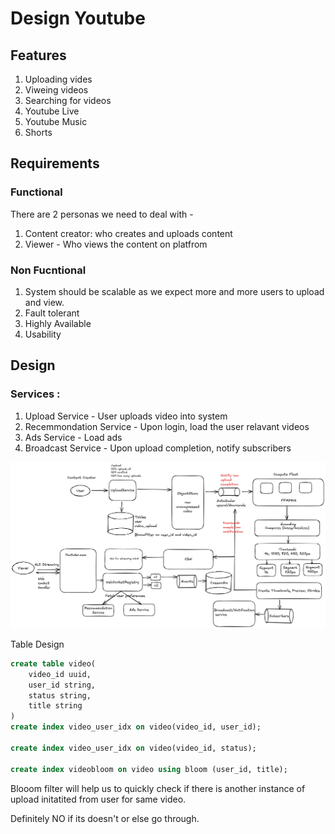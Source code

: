 # Design Youtube

## Features

1. Uploading vides
2. Viweing videos
3. Searching for videos
4. Youtube Live
5. Youtube Music
6. Shorts

## Requirements

### Functional
There are 2 personas we need to deal with - 
1. Content creator: who creates and uploads content
2. Viewer - Who views the content on platfrom

### Non Fucntional
1. System should be scalable as we expect more and more users to upload and view.
2. Fault tolerant
3. Highly Available
4. Usability

## Design
### Services :
1. Upload Service - User uploads video into system
2. Recemmondation Service - Upon login, load the user relavant videos
3. Ads Service - Load ads
4. Broadcast Service - Upon upload completion, notify subscribers


![screenshot](images/youtube.png)

Table Design

```sql
create table video(
    video_id uuid,
    user_id string,
    status string,
    title string
)
create index video_user_idx on video(video_id, user_id);

create index video_user_idx on video(video_id, status);

create index videobloom on video using bloom (user_id, title);
```
Blooom filter will help us to quickly check if there is another instance of upload initatited from user for same video.

Definitely NO if its doesn't or else go through.

